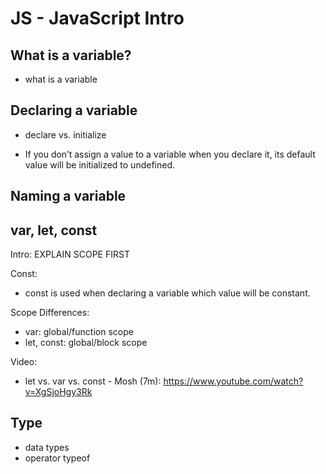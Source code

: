 

# JS - JavaScript Intro

<!--- 

Status: JUST SOME NOTES

@todo: make summary of topics

-->





## What is a variable?

- what is a variable


## Declaring a variable

- declare vs. initialize

- If you don’t assign a value to a variable when you declare it, its default value will be initialized to undefined.



## Naming a variable



## var, let, const

Intro: EXPLAIN SCOPE FIRST



Const:
- const is used when declaring a variable which value will be constant.


Scope Differences:
- var: global/function scope
- let, const: global/block scope


Video:
- let vs. var vs. const - Mosh (7m): 
  https://www.youtube.com/watch?v=XgSjoHgy3Rk


## Type

- data types
- operator typeof

